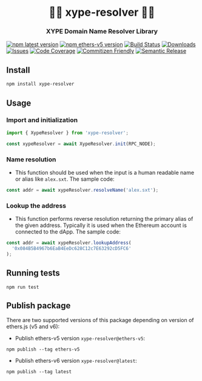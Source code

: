 <h1 align="center" style="border-bottom: none;">🚀🚀 xype-resolver 🚀🚀</h1>
<h3 align="center">XYPE Domain Name Resolver Library</h3>

[![npm latest version][npm-img]][npm-url]
[![npm ethers-v5 version][npm-img-ethersV5]][npm-url]
[![Build Status][build-img]][build-url]
[![Downloads][downloads-img]][downloads-url]
[![Issues][issues-img]][issues-url]
[![Code Coverage][codecov-img]][codecov-url]
[![Commitizen Friendly][commitizen-img]][commitizen-url]
[![Semantic Release][semantic-release-img]][semantic-release-url]

## Install

```bash
npm install xype-resolver
```

## Usage

### Import and initialization

```ts
import { XypeResolver } from 'xype-resolver';

const xypeResolver = await XypeResolver.init(RPC_NODE);
```

### Name resolution

- This function should be used when the input is a human readable name or alias like `alex.sxt`. The sample code:

```ts
const addr = await xypeResolver.resolveName('alex.sxt');
```

### Lookup the address

- This function performs reverse resolution returning the primary alias of the given address. Typically it is used when the Ethereum account is connected to the dApp. The sample code:

```ts
const addr = await xypeResolver.lookupAddress(
  '0x084B5B4967b6EaB4EeDc628C12c7E63292cD5FC6'
);
```

## Running tests

```shell
npm run test
```

## Publish package

There are two supported versions of this package depending on version of ethers.js (v5 and v6):

- Publish ethers-v5 version `xype-resolver@ethers-v5`:
```shell
npm publish --tag ethers-v5
```

- Publish ethers-v6 version `xype-resolver@latest`:
```shell
npm publish --tag latest
```

[build-img]: https://github.com/Syndika-Corp/xype-resolver/actions/workflows/release.yml/badge.svg
[build-url]: https://github.com/Syndika-Corp/xype-resolver/actions/workflows/release.yml
[downloads-img]: https://img.shields.io/npm/dt/xype-resolver
[downloads-url]: https://www.npmtrends.com/xype-resolver
[npm-img]: https://img.shields.io/npm/v/xype-resolver/latest.svg
[npm-img-ethersV5]: https://img.shields.io/npm/v/xype-resolver/ethers-v5.svg
[npm-url]: https://www.npmjs.com/package/xype-resolver
[npm-img-ethersV5]: https://img.shields.io/npm/v/xype-resolver
[npm-url-ethersV5]: https://www.npmjs.com/package/xype-resolver
[issues-img]: https://img.shields.io/github/issues/Syndika-Corp/xype-resolver
[issues-url]: https://github.com/Syndika-Corp/xype-resolver/issues
[codecov-img]: https://codecov.io/gh/Syndika-Corp/xype-resolver/branch/main/graph/badge.svg
[codecov-url]: https://codecov.io/gh/Syndika-Corp/xype-resolver
[semantic-release-img]: https://img.shields.io/badge/%20%20%F0%9F%93%A6%F0%9F%9A%80-semantic--release-e10079.svg
[semantic-release-url]: https://github.com/semantic-release/semantic-release
[commitizen-img]: https://img.shields.io/badge/commitizen-friendly-brightgreen.svg
[commitizen-url]: http://commitizen.github.io/cz-cli/
